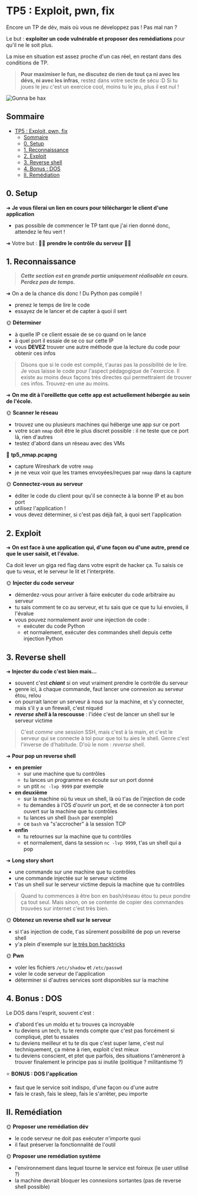 # TP5 : Exploit, pwn, fix

Encore un TP de dév, mais où vous ne développez pas ! Pas mal nan ?

Le but : **exploiter un code vulnérable et proposer des remédiations** pour qu'il ne le soit plus.

La mise en situation est assez proche d'un cas réel, en restant dans des conditions de TP.

> **Pour maximiser le fun, ne discutez de rien de tout ça ni avec les dévs, ni avec les infras**, restez dans votre secte de sécu :D Si tu joues le jeu c'est un exercice cool, moins tu le jeu, plus il est nul !

![Gunna be hax](./img/gunna_be_hacker.png)

## Sommaire

- [TP5 : Exploit, pwn, fix](#tp5--exploit-pwn-fix)
  - [Sommaire](#sommaire)
  - [0. Setup](#0-setup)
  - [1. Reconnaissance](#1-reconnaissance)
  - [2. Exploit](#2-exploit)
  - [3. Reverse shell](#3-reverse-shell)
  - [4. Bonus : DOS](#4-bonus--dos)
  - [II. Remédiation](#ii-remédiation)

## 0. Setup

➜ **Je vous filerai un lien en cours pour télécharger le client d'une application**

- pas possible de commencer le TP tant que j'ai rien donné donc, attendez le feu vert !

➜ Votre but : 🏴‍☠️ **prendre le contrôle du serveur** 🏴‍☠️

## 1. Reconnaissance

> ***Cette section est en grande partie uniquement réalisable en cours. Perdez pas de temps.***

➜ On a de la chance dis donc ! Du Python pas compilé !

- prenez le temps de lire le code
- essayez de le lancer et de capter à quoi il sert

🌞 **Déterminer**

- à quelle IP ce client essaie de se co quand on le lance
- à quel port il essaie de se co sur cette IP
- vous **DEVEZ** trouver une autre méthode que la lecture du code pour obtenir ces infos

> Disons que si le code est compilé, t'auras pas la possibilité de le lire. Je vous laisse le code pour l'aspect pédagogique de l'exercice. Il existe au moins deux façons très directes qui permettraient de trouver ces infos. Trouvez-en une au moins.

➜ **On me dit à l'oreillette que cette app est actuellement hébergée au sein de l'école.**

🌞 **Scanner le réseau**

- trouvez une ou plusieurs machines qui héberge une app sur ce port
- votre scan `nmap` doit être le plus discret possible : il ne teste que ce port là, rien d'autres
- testez d'abord dans un réseau avec des VMs

🦈 **tp5_nmap.pcapng**

- capture Wireshark de votre `nmap`
- je ne veux voir que les trames envoyées/reçues par `nmap` dans la capture

🌞 **Connectez-vous au serveur**

- éditer le code du client pour qu'il se connecte à la bonne IP et au bon port
- utilisez l'application !
- vous devez déterminer, si c'est pas déjà fait, à quoi sert l'application

## 2. Exploit

➜ **On est face à une application qui, d'une façon ou d'une autre, prend ce que le user saisit, et l'évalue.**

Ca doit lever un giga red flag dans votre esprit de hacker ça. Tu saisis ce que tu veux, et le serveur le lit et l'interprète.

🌞 **Injecter du code serveur**

- démerdez-vous pour arriver à faire exécuter du code arbitraire au serveur
- tu sais comment te co au serveur, et tu sais que ce que tu lui envoies, il l'évalue
- vous pouvez normalement avoir une injection de code :
  - exécuter du code Python
  - et normalement, exécuter des commandes shell depuis cette injection Python

## 3. Reverse shell

➜ **Injecter du code c'est bien mais...**

- souvent c'est ***chiant*** si on veut vraiment prendre le contrôle du serveur
- genre ici, à chaque commande, faut lancer une connexion au serveur étou, relou
- on pourrait lancer un serveur à nous sur la machine, et s'y connecter, mais s'il y a un firewall, c'est niquéd
- ***reverse shell* à la rescousse** : l'idée c'est de lancer un shell sur le serveur victime

> C'est *comme* une session SSH, mais c'est à la main, et c'est le serveur qui se connecte à toi pour que toi tu aies le shell. Genre c'est l'inverse de d'habitude. D'où le nom : *reverse* shell.

➜ **Pour pop un reverse shell**

- **en premier**
  - sur une machine que tu contrôles
  - tu lances un programme en écoute sur un port donné
  - un ptit `nc -lvp 9999` par exemple
- **en deuxième**
  - sur la machine où tu veux un shell, là où t'as de l'injection de code
  - tu demandes à l'OS d'ouvrir un port, et de se connecter à ton port ouvert sur la machine que tu contrôles
  - tu lances un shell (`bash` par exemple)
  - ce `bash` va "s'accrocher" à la session TCP
- **enfin**
  - tu retournes sur la machine que tu contrôles
  - et normalement, dans ta session `nc -lvp 9999`, t'as un shell qui a pop

➜ **Long story short**

- une commande sur une machine que tu contrôles
- une commande injectée sur le serveur victime
- t'as un shell sur le serveur victime depuis la machine que tu contrôles

> Quand tu commences à être bon en bash/réseau étou tu peux pondre ça tout seul. Mais sinon, on se contente de copier des commandes trouvées sur internet c'est très bien.

🌞 **Obtenez un reverse shell sur le serveur**

- si t'as injection de code, t'as sûrement possibilité de pop un reverse shell
- y'a plein d'exemple sur [le très bon hacktricks](https://book.hacktricks.xyz/generic-methodologies-and-resources/shells/linux)

🌞 **Pwn**

- voler les fichiers `/etc/shadow` et `/etc/passwd`
- voler le code serveur de l'application
- déterminer si d'autres services sont disponibles sur la machine

## 4. Bonus : DOS

Le DOS dans l'esprit, souvent c'est :

- d'abord t'es un moldu et tu trouves ça incroyable
- tu deviens un tech, tu te rends compte que c'est pas forcément si compliqué, ptet tu essaies
- tu deviens meilleur et tu te dis que c'est super lame, c'est nul techniquement, ça mène à rien, exploit c'est mieux
- tu deviens conscient, et ptet que parfois, des situations t'amèneront à trouver finalement le principe pas si inutile (politique ? militantisme ?)

⭐ **BONUS : DOS l'application**

- faut que le service soit indispo, d'une façon ou d'une autre
- fais le crash, fais le sleep, fais le s'arrêter, peu importe

## II. Remédiation

🌞 **Proposer une remédiation dév**

- le code serveur ne doit pas exécuter n'importe quoi
- il faut préserver la fonctionnalité de l'outil

🌞 **Proposer une remédiation système**

- l'environnement dans lequel tourne le service est foireux (le user utilisé ?)
- la machine devrait bloquer les connexions sortantes (pas de reverse shell possible)
